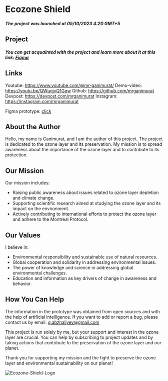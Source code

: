 # Ecozone Shield
##### *The project was launched at 05/10/2023 4:20 GMT+5*

## Project
##### You can get acquainted with the project and learn more about it at this link: [Figma](https://www.figma.com/proto/ax7qoDP28p9Pqn4BLzdV8s/Destruction-of-the-ozone-layer?page-id=0%3A1&type=design&node-id=147-137&viewport=-607%2C108%2C0.14&t=oiICBxaghEEVIP5Z-1&scaling=min-zoom&starting-point-node-id=5%3A61&mode=design)

## Links
Youtube: https://www.youtube.com/@mr-ganimurat/
Demo-video: https://youtu.be/QWuqjyQ1Gqw
Github: https://github.com/mrganimurat
Devpost: https://devpost.com/mrganimurat
Instagram: https://instagram.com/mrganimurat

Figma prototype: [click](https://www.figma.com/proto/ax7qoDP28p9Pqn4BLzdV8s/Destruction-of-the-ozone-layer?page-id=0%3A1&type=design&node-id=5-61&viewport=762%2C168%2C0.27&t=x5TD2UkeFCat5ZOV-1&scaling=min-zoom&starting-point-node-id=5%3A61&mode=design)

## About the Author

Hello, my name is Ganimurat, and I am the author of this project. The project is dedicated to the ozone layer and its preservation. My mission is to spread awareness about the importance of the ozone layer and to contribute to its protection.

## Our Mission

Our mission includes:

- Raising public awareness about issues related to ozone layer depletion and climate change.
- Supporting scientific research aimed at studying the ozone layer and its impact on the environment.
- Actively contributing to international efforts to protect the ozone layer and adhere to the Montreal Protocol.

## Our Values

I believe in:

- Environmental responsibility and sustainable use of natural resources.
- Global cooperation and solidarity in addressing environmental issues.
- The power of knowledge and science in addressing global environmental challenges.
- Education and information as key drivers of change in awareness and behavior.

## How You Can Help

The information in the prototype was obtained from open sources and with the help of artificial intelligence. If you want to add or report a bug, please contact us by email: g.abzhaliyev@gmail.com

This project is run solely by me, but your support and interest in the ozone layer are crucial. You can help by subscribing to project updates and by taking actions that contribute to the preservation of the ozone layer and our planet.

Thank you for supporting my mission and the fight to preserve the ozone layer and environmental sustainability on our planet!

![Ecozone-Shield-Logo](https://cdn.discordapp.com/attachments/1130961370138030171/1163063650580443146/Ecozone_Shield.png?ex=653e366e&is=652bc16e&hm=6944fb0bcf0899417dbfd6b53f3d36245f61e3cf37e4dcbf31956cebe9df2190& "Ecozone Shield Logo")
